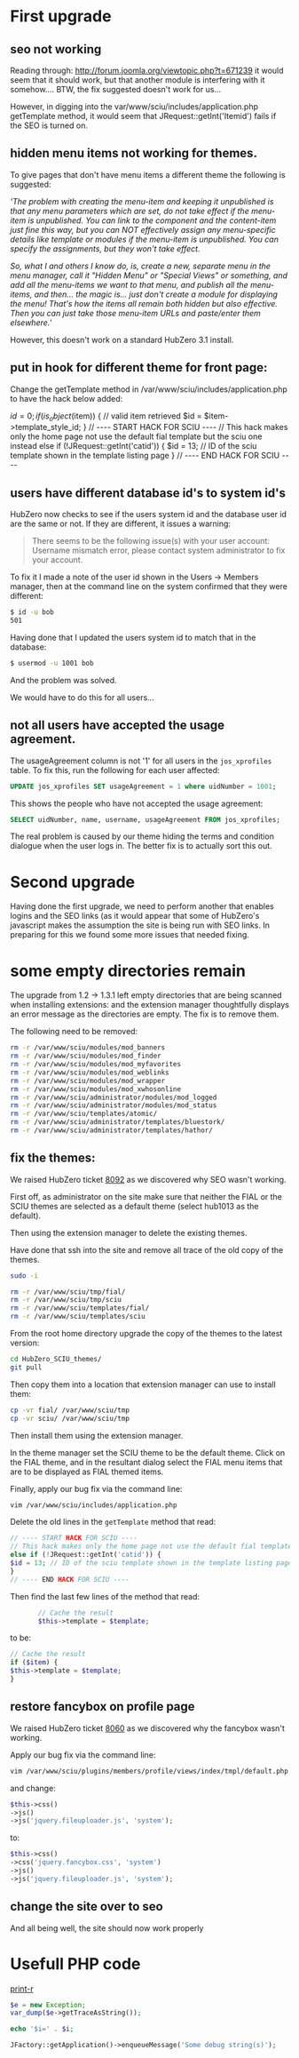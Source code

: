 # First upgrade

## seo not working

Reading through: http://forum.joomla.org/viewtopic.php?t=671239 it would seem that it should work, but that another 
module is interfering with it somehow.... BTW, the fix suggested doesn't work for us...

However, in digging into the var/www/sciu/includes/application.php getTemplate method, it would seem 
that JRequest::getInt('Itemid') fails if the SEO is turned on.

## hidden menu items not working for themes.

To give pages that don't have menu items a different theme the following is suggested:

*'The problem with creating the menu-item and keeping it unpublished is that any menu parameters which are set, do 
not take effect if the menu-item is unpublished. You can link to the component and the content-item just fine this 
way, but you can NOT effectively assign any menu-specific details like template or modules if the menu-item is 
unpublished. You can specify the assignments, but they won't take effect.*
 
*So, what I and others I know do, is, create a new, separate menu in the menu manager, call it "Hidden Menu" or 
"Special Views" or something, and add all the menu-items we want to that menu, and publish all the menu-items, and 
then... the magic is... just don't create a module for displaying the menu! 
That's how the items all remain both hidden but also effective. 
Then you can just take those menu-item URLs and paste/enter them elsewhere.'*

However, this doesn't work on a standard HubZero 3.1 install.

## put in hook for different theme for front page:

Change the getTemplate method in
/var/www/sciu/includes/application.php
to have the hack below added:

$id = 0;
if (is_object($item)) { // valid item retrieved
$id = $item->template_style_id;
}
// ---- START HACK FOR SCIU ----
// This hack makes only the home page not use the default fial template but the sciu one instead
else if (!JRequest::getInt('catid')) {
$id = 13; // ID of the sciu template shown in the template listing page
}
// ---- END HACK FOR SCIU ----

## users have different database id's to system id's

HubZero now checks to see if the users system id and the database user id are the same or not. If they
are different, it issues a warning: 

> There seems to be the following issue(s) with your user account:
> Username mismatch error, please contact system administrator to fix your account.

To fix it I made a note of the user id shown in the Users -> Members manager, then at the command line on the system 
confirmed that they were different:

```bash
$ id -u bob
501
```

Having done that I updated the users system id to match that in the database:

```bash
$ usermod -u 1001 bob
```

And the problem was solved.

We would have to do this for all users... 

## not all users have accepted the usage agreement.

The usageAgreement column is not '1' for all users in the `jos_xprofiles` table. To fix this, run the following for
each user affected:

```sql
UPDATE jos_xprofiles SET usageAgreement = 1 where uidNumber = 1001;
```

This shows the people who have not accepted the usage agreement:

```sql
SELECT uidNumber, name, username, usageAgreement FROM jos_xprofiles;
```

The real problem is caused by our theme hiding the terms and condition dialogue when the user logs in. The better fix
is to actually sort this out.

# Second upgrade

Having done the first upgrade, we need to perform another that enables logins and the SEO links (as it would appear
that some of HubZero's javascript makes the assumption the site is being run with SEO links. In preparing for this
we found some more issues that needed fixing.

# some empty directories remain

The upgrade from 1.2 -> 1.3.1 left empty directories that are being scanned when installing extensions: and the
extension manager thoughtfully displays an error message as the directories are empty. The fix is to remove them.

The following need to be removed:

```bash
rm -r /var/www/sciu/modules/mod_banners
rm -r /var/www/sciu/modules/mod_finder
rm -r /var/www/sciu/modules/mod_myfavorites
rm -r /var/www/sciu/modules/mod_weblinks
rm -r /var/www/sciu/modules/mod_wrapper
rm -r /var/www/sciu/modules/mod_xwhosonline
rm -r /var/www/sciu/administrator/modules/mod_logged
rm -r /var/www/sciu/administrator/modules/mod_status
rm -r /var/www/sciu/templates/atomic/
rm -r /var/www/sciu/administrator/templates/bluestork/
rm -r /var/www/sciu/administrator/templates/hathor/
```

## fix the themes:

We raised HubZero ticket [8092](https://hubzero.org/support/ticket/8092) as we discovered why SEO wasn't working.

First off, as administrator on the site make sure that neither the FIAL or the SCIU themes are selected as a default
theme (select hub1013 as the default).

Then using the extension manager to delete the existing themes. 

Have done that ssh into the site and remove all trace of the old copy of the themes.

```bash
sudo -i

rm -r /var/www/sciu/tmp/fial/
rm -r /var/www/sciu/tmp/sciu
rm -r /var/www/sciu/templates/fial/
rm -r /var/www/sciu/templates/sciu
```

From the root home directory upgrade the copy of the themes to the latest version:

```bash
cd HubZero_SCIU_themes/
git pull
```

Then copy them into a location that extension manager can use to install them:

```bash
cp -vr fial/ /var/www/sciu/tmp
cp -vr sciu/ /var/www/sciu/tmp
```

Then install them using the extension manager.

In the theme manager set the SCIU theme to be the default theme.
Click on the FIAL theme, and in the resultant dialog select the FIAL menu items that are to be displayed as FIAL themed
items.

Finally, apply our bug fix via the command line:

``` bash
vim /var/www/sciu/includes/application.php
```

Delete the old lines in the `getTemplate` method that read:

```php
// ---- START HACK FOR SCIU ----
// This hack makes only the home page not use the default fial template but the sciu one instead
else if (!JRequest::getInt('catid')) {
$id = 13; // ID of the sciu template shown in the template listing page
}
// ---- END HACK FOR SCIU ----
```

Then find the last few lines of the method that read:

```php
       // Cache the result
       $this->template = $template;
```

to be:

```php
// Cache the result
if ($item) {
$this->template = $template;
}
```

## restore fancybox on profile page

We raised HubZero ticket [8060](https://hubzero.org/support/ticket/8060) as we discovered why the fancybox wasn't 
working.

Apply our bug fix via the command line:

``` bash
vim /var/www/sciu/plugins/members/profile/views/index/tmpl/default.php
```

and change:

```php
$this->css()
->js()
->js('jquery.fileuploader.js', 'system');
```

to:

```php
$this->css()
->css('jquery.fancybox.css', 'system')
->js()
->js('jquery.fileuploader.js', 'system');
```

## change the site over to seo

And all being well, the site should now work properly

# Usefull PHP code

[print-r](http://php.net/manual/en/function.print-r.php)

```php
$e = new Exception;
var_dump($e->getTraceAsString());

echo '$i=' . $i; 

JFactory::getApplication()->enqueueMessage('Some debug string(s)');
```
